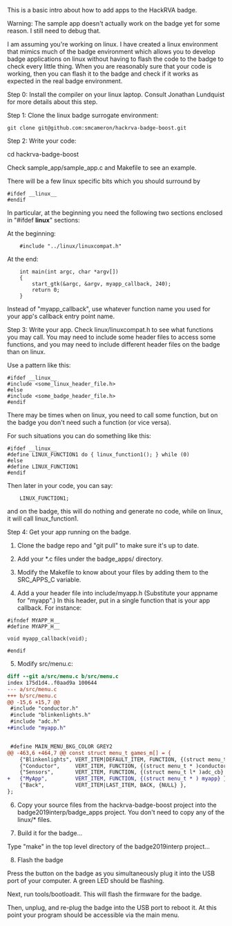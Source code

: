 
This is a basic intro about how to add apps to the HackRVA badge.

Warning:  The sample app doesn't actually work on the badge yet for some
reason.  I still need to debug that.

I am assuming you're working on linux.  I have created a linux environment
that mimics much of the badge environment which allows you to develop badge
applications on linux without having to flash the code to the badge to check
every little thing. When you are reasonably sure that your code is working,
then you can flash it to the badge and check if it works as expected in the
real badge environment.

Step 0: Install the compiler on your linux laptop.  Consult Jonathan Lundquist
	for more details about this step.

Step 1: Clone the linux badge surrogate environment:

	git clone git@github.com:smcameron/hackrva-badge-boost.git

Step 2: Write your code:

cd hackrva-badge-boost

Check sample_app/sample_app.c and Makefile to see an example.

There will be a few linux specific bits which you should surround by

```
#ifdef __linux__
#endif
```

In particular, at the beginning you need the following two sections
enclosed in "#ifdef __linux__" sections:

At the beginning:

```
	#include "../linux/linuxcompat.h"
```

At the end:

```
	int main(int argc, char *argv[])
	{
		start_gtk(&argc, &argv, myapp_callback, 240);
		return 0;
	}
```

Instead of "myapp_callback", use whatever function name you used
for your app's callback entry point name.

Step 3: Write your app.  Check linux/linuxcompat.h to see what functions
you may call.  You may need to include some header files to access some
functions, and you may need to include different header files on the badge
than on linux.

Use a pattern like this:

```
#ifdef __linux__
#include <some_linux_header_file.h>
#else
#include <some_badge_header_file.h>
#endif
```

There may be times when on linux, you need to call some function,
but on the badge you don't need such a function (or vice versa).

For such situations you can do something like this:

```
#ifdef __linux__
#define LINUX_FUNCTION1 do { linux_function1(); } while (0)
#else
#define LINUX_FUNCTION1
#endif
```

Then later in your code, you can say:

```
	LINUX_FUNCTION1;
```

and on the badge, this will do nothing and generate no code, while on
linux, it will call linux_function1.


Step 4:  Get your app running on the badge.

1. Clone the badge repo and "git pull" to make sure it's up to date.

2. Add your \*.c files under the badge_apps/ directory.

3. Modify the Makefile to know about your files by adding them
   to the SRC_APPS_C variable.

4. Add a your header file into include/myapp.h (Substitute your appname for "myapp".)
In this header, put in a single function that is your app callback.  For instance:

```
#ifndef MYAPP_H__
#define MYAPP_H__

void myapp_callback(void);

#endif
```

5. Modify src/menu.c:

```diff
diff --git a/src/menu.c b/src/menu.c
index 175d1d4..f0aad9a 100644
--- a/src/menu.c
+++ b/src/menu.c
@@ -15,6 +15,7 @@
 #include "conductor.h"
 #include "blinkenlights.h"
 #include "adc.h"
+#include "myapp.h"


 #define MAIN_MENU_BKG_COLOR GREY2
@@ -463,6 +464,7 @@ const struct menu_t games_m[] = {
    {"Blinkenlights", VERT_ITEM|DEFAULT_ITEM, FUNCTION, {(struct menu_t *)blinkenlights_cb}}, // Set other badges LED
    {"Conductor",     VERT_ITEM, FUNCTION, {(struct menu_t * )conductor_cb}}, // Tell other badges to play notes
    {"Sensors",       VERT_ITEM, FUNCTION, {(struct menu_t l* )adc_cb} },
+   {"MyApp",         VERT_ITEM, FUNCTION, {(struct menu_t * ) myapp} },
    {"Back",          VERT_ITEM|LAST_ITEM, BACK, {NULL} },
};
```

6. Copy your source files from the hackrva-badge-boost project into the badge2019interp/badge_apps project.
You don't need to copy any of the linux/* files.

7. Build it for the badge...

Type "make" in the top level directory of the badge2019interp project...

8. Flash the badge

Press the button on the badge as you simultaneously plug it into the USB port
of your computer.  A green LED should be flashing.

Next, run tools/bootloadit. This will flash the firmware for the badge.

Then, unplug, and re-plug the badge into the USB port to reboot it.
At this point your program should be accessible via the main menu.

